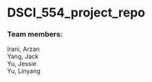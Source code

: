 # DSCI_554_project_repo


### Team members:

Irani, Arzan <br/>
Yang, Jack <br/>
Yu, Jessie <br/>
Yu, Linyang <br/>